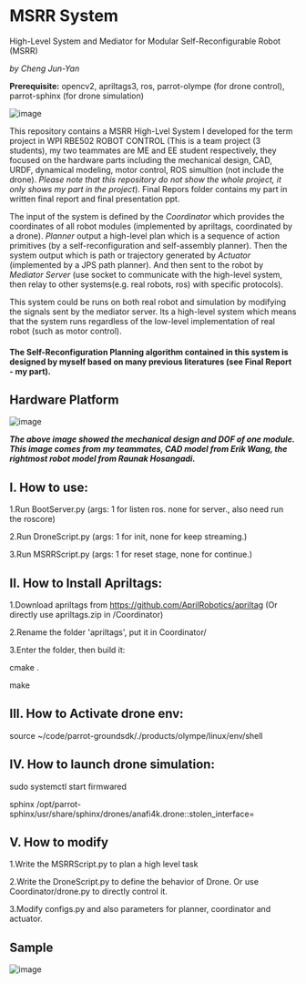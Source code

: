 # MSRR System
High-Level System and Mediator for Modular Self-Reconfigurable Robot (MSRR)

*by Cheng Jun-Yan*

**Prerequisite:** opencv2, apriltags3, ros, parrot-olympe (for drone control), parrot-sphinx (for drone simulation)

![image](https://github.com/chengjunyan1/MSRR-System/raw/master/system.png)

This repository contains a MSRR High-Lvel System I developed for the term project in WPI RBE502 ROBOT CONTROL (This is a team project (3 students), my two teammates are ME and EE student respectively, they focused on the hardware parts including the mechanical design, CAD, URDF, dynamical modeling, motor control, ROS simultion (not include the drone). *Please note that this repository do not show the whole project, it only shows my part in the project*). Final Repors folder contains my part in written final report and final presentation ppt. 

The input of the system is defined by the *Coordinator* which provides the coordinates of all robot modules (implemented by apriltags, coordinated by a drone). *Planner* output a high-level plan which is a sequence of action primitives (by a self-reconfiguration and self-assembly planner). Then the system output which is path or trajectory generated by *Actuator* (implemented by a JPS path planner). And then sent to the robot by *Mediator Server* (use socket to communicate with the high-level system, then relay to other systems(e.g. real robots, ros) with specific protocols). 

This system could be runs on both real robot and simulation by modifying the signals sent by the mediator server. Its a high-level system which means that the system runs regardless of the low-level implementation of real robot (such as motor control). 

#### The Self-Reconfiguration Planning algorithm contained in this system is designed by myself based on many previous literatures (see Final Report - my part). 

## Hardware Platform

![image](https://github.com/chengjunyan1/MSRR-System/raw/master/md.png)

***The above image showed the mechanical design and DOF of one module. This image comes from my teammates, CAD model from Erik Wang, the rightmost robot model from Raunak Hosangadi.***

## I. How to use:

1.Run BootServer.py (args: 1 for listen ros. none for server., also need run the roscore)

2.Run DroneScript.py (args: 1 for init, none for keep streaming.)

3.Run MSRRScript.py (args: 1 for reset stage, none for continue.)

## II. How to Install Apriltags:

1.Download apriltags from https://github.com/AprilRobotics/apriltag (Or directly use apriltags.zip in /Coordinator)

2.Rename the folder 'apriltags', put it in Coordinator/

3.Enter the folder, then build it:

cmake .

make

## III. How to Activate drone env:

source ~/code/parrot-groundsdk/./products/olympe/linux/env/shell

## IV. How to launch drone simulation:

sudo systemctl start firmwared

sphinx /opt/parrot-sphinx/usr/share/sphinx/drones/anafi4k.drone::stolen_interface=

## V. How to modify

1.Write the MSRRScript.py to plan a high level task

2.Write the DroneScript.py to define the behavior of Drone. Or use Coordinator/drone.py to directly control it.

3.Modify configs.py and also parameters for planner, coordinator and actuator.

## Sample

![image](https://github.com/chengjunyan1/MSRR-System/raw/master/sample.png)
